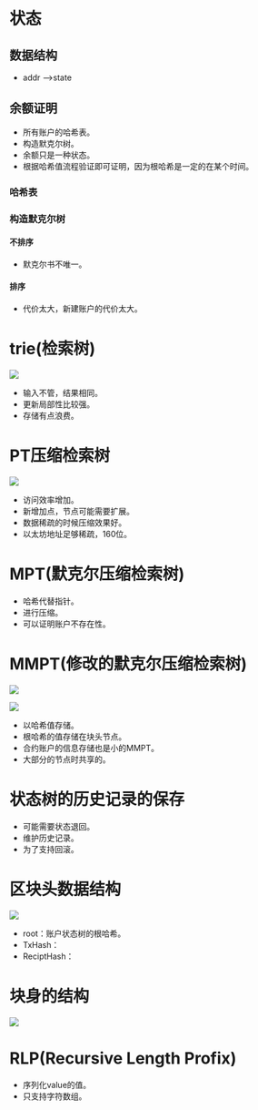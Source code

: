 
# 状态

## 数据结构

- addr -->state
## 余额证明

- 所有账户的哈希表。
- 构造默克尔树。
- 余额只是一种状态。
- 根据哈希值流程验证即可证明，因为根哈希是一定的在某个时间。
### 哈希表


### 构造默克尔树

#### 不排序

- 默克尔书不唯一。
#### 排序

- 代价太大，新建账户的代价太大。

# trie(检索树)
![](../pic/Pasted%20image%2020240725182117.png)
- 输入不管，结果相同。
- 更新局部性比较强。
- 存储有点浪费。

# PT压缩检索树
![](../pic/Pasted%20image%2020240725182211.png)

- 访问效率增加。
- 新增加点，节点可能需要扩展。
- 数据稀疏的时候压缩效果好。
- 以太坊地址足够稀疏，160位。

# MPT(默克尔压缩检索树)

- 哈希代替指针。
- 进行压缩。
- 可以证明账户不存在性。

# MMPT(修改的默克尔压缩检索树)
![](../pic/Pasted%20image%2020240725224548.png)

![](../pic/Pasted%20image%2020240725224916.png)


- 以哈希值存储。
- 根哈希的值存储在块头节点。
- 合约账户的信息存储也是小的MMPT。
- 大部分的节点时共享的。

# 状态树的历史记录的保存

- 可能需要状态退回。
- 维护历史记录。
- 为了支持回滚。


# 区块头数据结构
![](../pic/Pasted%20image%2020240725225444.png)


- root：账户状态树的根哈希。
- TxHash：
- ReciptHash：

# 块身的结构
![](../pic/Pasted%20image%2020240725225711.png)


# RLP(Recursive Length Profix)

- 序列化value的值。
- 只支持字符数组。